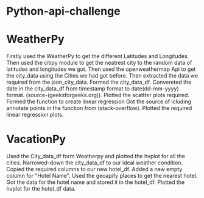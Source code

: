# Python-api-challenge
# WeatherPy
Firstly used the WeatherPy to get the different Latitudes and Longitudes.
Then used the citipy module to get the neatrest city to the random data of latitudes and longitudes we got.
Then used the openweathermap Api to get the city_data using the Cities we had got before.
Then extracted the data we required from the json_city_data. 
Formed the city_data_df.
Convereted the date in the city_data_df from timestamp format to date(dd-mm-yyyy) format. (source-(geeksforgeeks.org)).
Plotted the scattter plots required.
Formed the function to create linear regression
Got the source of icluding annotate points in the function from (stack-overflow).
Plotted the required linear regression plots.
# VacationPy
Used the City_data_df form Weatherpy and plotted the hvplot for all the cities.
Narrowed-down the city_data_df to our ideal weather condition.
Copied the required columns to our new hotel_df.
Added a new empty column for "Hotel Name".
Used the geoapify places to get the nearest hotel.
Got the data for the hotel name and stored it in the hotel_df.
Plotted the hvplot for the hotel_df data.
